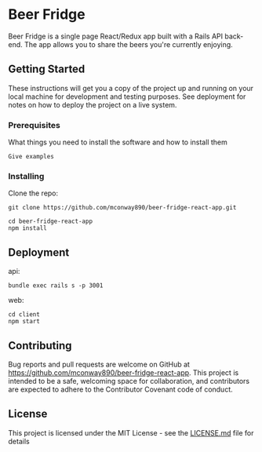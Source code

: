 # Beer Fridge

Beer Fridge is a single page React/Redux app built with a Rails API back-end. The app allows you to share the beers you're currently enjoying.

## Getting Started

These instructions will get you a copy of the project up and running on your local machine for development and testing purposes. See deployment for notes on how to deploy the project on a live system.

### Prerequisites

What things you need to install the software and how to install them

```
Give examples
```

### Installing

Clone the repo:

```
git clone https://github.com/mconway890/beer-fridge-react-app.git
```

```
cd beer-fridge-react-app
npm install
```

## Deployment

api:
```
bundle exec rails s -p 3001
```
web:
```
cd client
npm start
```

## Contributing

Bug reports and pull requests are welcome on GitHub at https://github.com/mconway890/beer-fridge-react-app. This project is intended to be a safe, welcoming space for collaboration, and contributors are expected to adhere to the Contributor Covenant code of conduct.

## License

This project is licensed under the MIT License - see the [LICENSE.md](LICENSE.md) file for details
